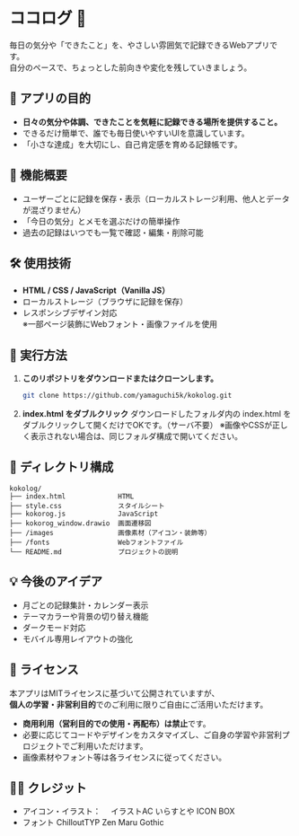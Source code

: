 # ココログ 📝

毎日の気分や「できたこと」を、やさしい雰囲気で記録できるWebアプリです。  
自分のペースで、ちょっとした前向きや変化を残していきましょう。



## 🎯 アプリの目的

- **日々の気分や体調、できたことを気軽に記録できる場所を提供すること。**
- できるだけ簡単で、誰でも毎日使いやすいUIを意識しています。
- 「小さな達成」を大切にし、自己肯定感を育める記録帳です。



## 📌 機能概要

- ユーザーごとに記録を保存・表示（ローカルストレージ利用、他人とデータが混ざりません）
- 「今日の気分」とメモを選ぶだけの簡単操作
- 過去の記録はいつでも一覧で確認・編集・削除可能



## 🛠️ 使用技術

- **HTML / CSS / JavaScript（Vanilla JS）**
- ローカルストレージ（ブラウザに記録を保存）
- レスポンシブデザイン対応  
  ※一部ページ装飾にWebフォント・画像ファイルを使用



## 🚀 実行方法

1. **このリポジトリをダウンロードまたはクローンします。**
   ```bash
   git clone https://github.com/yamaguchi5k/kokolog.git

2. **index.html をダブルクリック**
  ダウンロードしたフォルダ内の index.html をダブルクリックして開くだけでOKです。（サーバ不要）
  ※画像やCSSが正しく表示されない場合は、同じフォルダ構成で開いてください。



## 📂 ディレクトリ構成

```plaintext
kokolog/
├── index.html             HTML
├── style.css              スタイルシート
├── kokorog.js             JavaScript
├── kokorog_window.drawio  画面遷移図
├── /images                画像素材（アイコン・装飾等）
├── /fonts                 Webフォントファイル
└── README.md              プロジェクトの説明
```



## 💡 今後のアイデア

- 月ごとの記録集計・カレンダー表示
- テーマカラーや背景の切り替え機能
- ダークモード対応
- モバイル専用レイアウトの強化



## 📜 ライセンス
本アプリはMITライセンスに基づいて公開されていますが、  
**個人の学習・非営利目的**でのご利用に限りご自由にご活用いただけます。

- **商用利用（営利目的での使用・再配布）は禁止**です。
- 必要に応じてコードやデザインをカスタマイズし、ご自身の学習や非営利プロジェクトでご利用いただけます。
- 画像素材やフォント等は各ライセンスに従ってください。



## 🙇‍♀️ クレジット

- アイコン・イラスト：
　イラストAC
  いらすとや
  ICON BOX
- フォント
  ChilloutTYP
  Zen Maru Gothic
